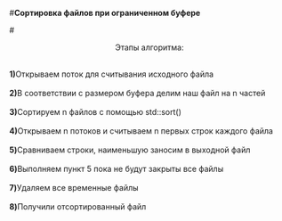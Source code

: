 #<b>Сортировка файлов при ограниченном буфере </b>

#<p align="center">Этапы алгоритма:</p>
<br><b>1)</b>Открываем поток для считывания исходного файла</br>
<br><b>2)</b>В соответствии с размером буфера делим наш файл на n частей </br>
<br><b>3)</b>Сортируем n файлов с помощью std::sort() </br>
<br><b>4)</b>Открываем n потоков и считываем n первых строк каждого файла</br>
<br><b>5)</b>Сравниваем строки, наименьшую заносим в выходной файл</br>
<br><b>6)</b>Выполняем пункт 5 пока не будут закрыты все файлы</br>
<br><b>7)</b>Удаляем все временные файлы </br>
<br><b>8)</b>Получили отсортированный файл</br>

